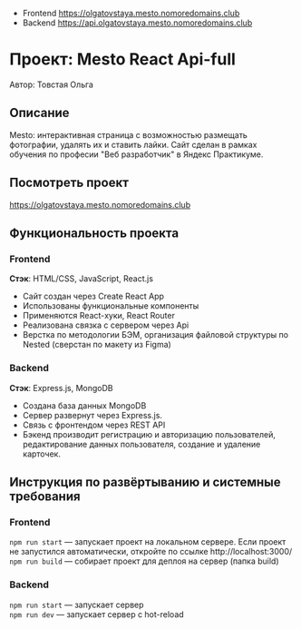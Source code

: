 
* Frontend https://olgatovstaya.mesto.nomoredomains.club
* Backend https://api.olgatovstaya.mesto.nomoredomains.club

# Проект: Mesto React Api-full
Автор: Товстая Ольга

## Описание
Mesto: интерактивная страница с возможностью размещать фотографии, удалять их и ставить лайки.
Cайт сделан в рамках обучения по професии "Веб разработчик" в Яндекс Практикуме.

## Посмотреть проект
https://olgatovstaya.mesto.nomoredomains.club

## Функциональность проекта
### Frontend
__Стэк__: HTML/CSS, JavaScript, React.js

* Сайт создан через Create React App
* Использованы функциональные компоненты
* Применяются React-хуки, React Router
* Реализована связка с сервером через Api 
* Верстка по методологии БЭМ, организация файловой структуры по Nested (сверстан по макету из Figma)

### Backend
__Стэк__: Express.js, MongoDB
 
* Создана база данных MongoDB
* Cервер развернут через Express.js. 
* Связь с фронтендом через REST API
* Бэкенд производит регистрацию и авторизацию пользователей, редактирование данных пользователя, создание и удаление карточек.

## Инструкция по развёртыванию и системные требования
### Frontend

`npm run start` — запускает проект на локальном сервере. Если проект не запустился автоматически, откройте по ссылке http://localhost:3000/   
`npm run build` — собирает проект для деплоя на сервер (папка build)

### Backend
  
`npm run start` — запускает сервер   
`npm run dev` — запускает сервер с hot-reload